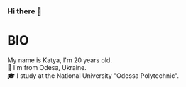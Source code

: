 ### Hi there 👋

# BIO
My name is Katya, I'm 20 years old.\
📍 I'm from Odesa, Ukraine.\
🎓 I study at the National University "Odessa Polytechnic".
